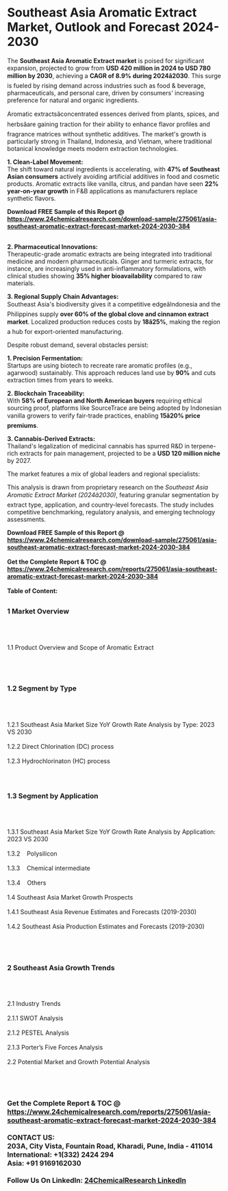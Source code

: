 <h1>Southeast Asia Aromatic Extract Market, Outlook and Forecast 2024-2030</h1><p>The <strong>Southeast Asia Aromatic Extract market</strong> is poised for significant expansion, projected to grow from <strong>USD 420 million in 2024 to USD 780 million by 2030</strong>, achieving a <strong>CAGR of 8.9% during 2024â2030</strong>. This surge is fueled by rising demand across industries such as food &amp; beverage, pharmaceuticals, and personal care, driven by consumers' increasing preference for natural and organic ingredients.</p><p>Aromatic extractsâconcentrated essences derived from plants, spices, and herbsâare gaining traction for their ability to enhance flavor profiles and fragrance matrices without synthetic additives. The market's growth is particularly strong in Thailand, Indonesia, and Vietnam, where traditional botanical knowledge meets modern extraction technologies.</p><p><strong>1. Clean-Label Movement:</strong><br>
The shift toward natural ingredients is accelerating, with <strong>47% of Southeast Asian consumers</strong> actively avoiding artificial additives in food and cosmetic products. Aromatic extracts like vanilla, citrus, and pandan have seen <strong>22% year-on-year growth</strong> in F&amp;B applications as manufacturers replace synthetic flavors.</p><div><b>Download FREE Sample of this Report @ 
            <a href="https://www.24chemicalresearch.com/download-sample/275061/asia-southeast-aromatic-extract-forecast-market-2024-2030-384">
            https://www.24chemicalresearch.com/download-sample/275061/asia-southeast-aromatic-extract-forecast-market-2024-2030-384</a></b></div><br><p><strong>2. Pharmaceutical Innovations:</strong><br>
Therapeutic-grade aromatic extracts are being integrated into traditional medicine and modern pharmaceuticals. Ginger and turmeric extracts, for instance, are increasingly used in anti-inflammatory formulations, with clinical studies showing <strong>35% higher bioavailability</strong> compared to raw materials.</p><p><strong>3. Regional Supply Chain Advantages:</strong><br>
Southeast Asia's biodiversity gives it a competitive edgeâIndonesia and the Philippines supply <strong>over 60% of the global clove and cinnamon extract market</strong>. Localized production reduces costs by <strong>18â25%</strong>, making the region a hub for export-oriented manufacturing.</p><p>Despite robust demand, several obstacles persist:</p><p><strong>1. Precision Fermentation:</strong><br>
Startups are using biotech to recreate rare aromatic profiles (e.g., agarwood) sustainably. This approach reduces land use by <strong>90%</strong> and cuts extraction times from years to weeks.</p><p><strong>2. Blockchain Traceability:</strong><br>
With <strong>58% of European and North American buyers</strong> requiring ethical sourcing proof, platforms like SourceTrace are being adopted by Indonesian vanilla growers to verify fair-trade practices, enabling <strong>15â20% price premiums</strong>.</p><p><strong>3. Cannabis-Derived Extracts:</strong><br>
Thailand's legalization of medicinal cannabis has spurred R&amp;D in terpene-rich extracts for pain management, projected to be a <strong>USD 120 million niche</strong> by 2027.</p><p>The market features a mix of global leaders and regional specialists:</p><p>This analysis is drawn from proprietary research on the <em>Southeast Asia Aromatic Extract Market (2024â2030)</em>, featuring granular segmentation by extract type, application, and country-level forecasts. The study includes competitive benchmarking, regulatory analysis, and emerging technology assessments.</p><div><b>Download FREE Sample of this Report @ 
            <a href="https://www.24chemicalresearch.com/download-sample/275061/asia-southeast-aromatic-extract-forecast-market-2024-2030-384">
            https://www.24chemicalresearch.com/download-sample/275061/asia-southeast-aromatic-extract-forecast-market-2024-2030-384</a></b></div><br><div><b>Get the Complete Report & TOC @ 
            <a href="https://www.24chemicalresearch.com/reports/275061/asia-southeast-aromatic-extract-forecast-market-2024-2030-384">
            https://www.24chemicalresearch.com/reports/275061/asia-southeast-aromatic-extract-forecast-market-2024-2030-384</a></b></div><br>
            <b>Table of Content:</b><p><h2><span style="font-size:16px"><strong>1 Market Overview&nbsp;&nbsp; &nbsp;</strong></span></h2><br />
<br />
<p>1.1 Product Overview and Scope of Aromatic Extract&nbsp;</p><br />
<br />
<h2><strong><span style="font-size:16px">1.2 Segment by Type&nbsp;&nbsp; &nbsp;</span></strong></h2><br />
<br />
<p>1.2.1 Southeast Asia Market Size YoY Growth Rate Analysis by Type: 2023 VS 2030&nbsp;&nbsp; &nbsp;<br /><br />
1.2.2 Direct Chlorination (DC) process&nbsp;&nbsp; &nbsp;<br /><br />
1.2.3 Hydrochlorinaton (HC) process<br /><br />
<br />
<h2><span style="font-size:16px"><strong>1.3 Segment by Application&nbsp;&nbsp;</strong></span></h2><br />
<br />
<p>1.3.1 Southeast Asia Market Size YoY Growth Rate Analysis by Application: 2023 VS 2030&nbsp;&nbsp; &nbsp;<br /><br />
1.3.2&nbsp;&nbsp; &nbsp;Polysilicon<br /><br />
1.3.3&nbsp;&nbsp; &nbsp;Chemical intermediate<br /><br />
1.3.4&nbsp;&nbsp; &nbsp;Others<br /><br />
1.4 Southeast Asia Market Growth Prospects&nbsp;&nbsp; &nbsp;<br /><br />
1.4.1 Southeast Asia Revenue Estimates and Forecasts (2019-2030)&nbsp;&nbsp; &nbsp;<br /><br />
1.4.2 Southeast Asia Production Estimates and Forecasts (2019-2030)&nbsp;&nbsp;</p><br />
<br />
<h2><span style="font-size:16px"><strong>2 Southeast Asia Growth Trends&nbsp;&nbsp; &nbsp;</strong></span></h2><br />
<br />
<p>2.1 Industry Trends&nbsp;&nbsp; &nbsp;<br /><br />
2.1.1 SWOT Analysis&nbsp;&nbsp; &nbsp;<br /><br />
2.1.2 PESTEL Analysis&nbsp;&nbsp; &nbsp;<br /><br />
2.1.3 Porter&rsquo;s Five Forces Analysis&nbsp;&nbsp; &nbsp;<br /><br />
2.2 Potential Market and Growth Potential Analysis&nbsp;&nbsp; &nbsp;</p><br />
<br />
<h2><span style="font-size:16px"</p><div><b>Get the Complete Report & TOC @ 
            <a href="https://www.24chemicalresearch.com/reports/275061/asia-southeast-aromatic-extract-forecast-market-2024-2030-384">
            https://www.24chemicalresearch.com/reports/275061/asia-southeast-aromatic-extract-forecast-market-2024-2030-384</a></b></div><br><b>CONTACT US:</b><br>
            203A, City Vista, Fountain Road, Kharadi, Pune, India - 411014<br>
            International: +1(332) 2424 294<br>
            Asia: +91 9169162030 <br><br>
            Follow Us On LinkedIn: <a href="https://www.linkedin.com/company/24chemicalresearch/">24ChemicalResearch LinkedIn</a>